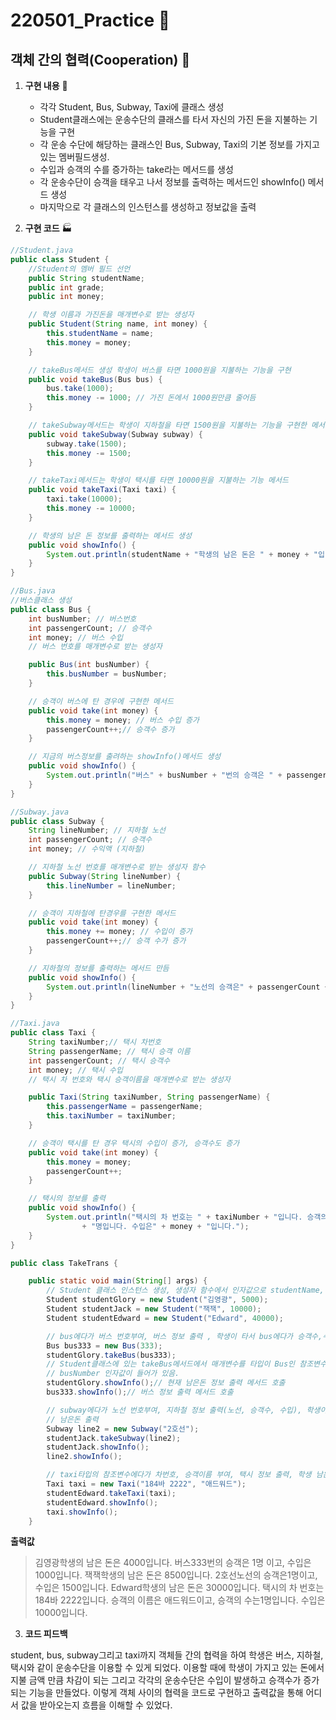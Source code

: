 ﻿#  220501_Practice :pencil:

## 객체 간의 협력(Cooperation) :open_hands:

1. **구현 내용** :statue_of_liberty:
	- 각각 Student, Bus, Subway, Taxi에 클래스 생성
	-  Student클래스에는 운송수단의 클래스를 타서 자신의 가진 돈을 지불하는 기능을 구현
	- 각 운송 수단에 해당하는 클래스인 Bus, Subway, Taxi의 기본 정보를 가지고 있는 멤버필드생성.
	- 수입과 승객의 수를 증가하는 take라는 메서드를 생성
	- 각 운송수단이 승객을 태우고 나서 정보를 출력하는 메서드인   showInfo() 메서드 생성
	- 마지막으로 각 클래스의 인스턴스를 생성하고 정보값을 출력

2. **구현 코드** :factory:
```java
//Student.java
public class Student {
	//Student의 멤버 필드 선언
	public String studentName;
	public int grade;
	public int money;

	// 학생 이름과 가진돈을 매개변수로 받는 생성자
	public Student(String name, int money) {
		this.studentName = name;
		this.money = money;
	}

	// takeBus메서드 생성 학생이 버스를 타면 1000원을 지불하는 기능을 구현
	public void takeBus(Bus bus) {
		bus.take(1000);
		this.money -= 1000; // 가진 돈에서 1000원만큼 줄어듬
	}

	// takeSubway메서드는 학생이 지하철을 타면 1500원을 지불하는 기능을 구현한 메서드
	public void takeSubway(Subway subway) {
		subway.take(1500);
		this.money -= 1500;
	}

	// takeTaxi메서드는 학생이 택시를 타면 10000원을 지불하는 기능 메서드
	public void takeTaxi(Taxi taxi) {
		taxi.take(10000);
		this.money -= 10000;
	}

	// 학생의 남은 돈 정보를 출력하는 메서드 생성
	public void showInfo() {
		System.out.println(studentName + "학생의 남은 돈은 " + money + "입니다.");
	}
}
```
```java
//Bus.java
//버스클래스 생성
public class Bus {
	int busNumber; // 버스번호
	int passengerCount; // 승객수
	int money; // 버스 수입
	// 버스 번호를 매개변수로 받는 생성자

	public Bus(int busNumber) {
		this.busNumber = busNumber;
	}

	// 승객이 버스에 탄 경우에 구현한 메서드
	public void take(int money) {
		this.money = money; // 버스 수입 증가
		passengerCount++;// 승객수 증가
	}

	// 지금의 버스정보를 출려하는 showInfo()메서드 생성
	public void showInfo() {
		System.out.println("버스" + busNumber + "번의 승객은 " + passengerCount + "명 이고, 수입은 " + money + "입니다.");
	}
}
```
```java
//Subway.java
public class Subway {
	String lineNumber; // 지하철 노선
	int passengerCount; // 승객수
	int money; // 수익액 (지하철)

	// 지하철 노선 번호를 매개변수로 받는 생성자 함수
	public Subway(String lineNumber) {
		this.lineNumber = lineNumber;
	}

	// 승객이 지하철에 탄경우를 구현한 메서드
	public void take(int money) {
		this.money += money; // 수입이 증가
		passengerCount++;// 승객 수가 증가
	}

	// 지하철의 정보를 출력하는 메서드 만듬
	public void showInfo() {
		System.out.println(lineNumber + "노선의 승객은" + passengerCount + "명이고, 수입은 " + money + "입니다.");
	}
}
```
```java
//Taxi.java
public class Taxi {
	String taxiNumber;// 택시 차번호
	String passengerName; // 택시 승객 이름
	int passengerCount; // 택시 승객수
	int money; // 택시 수입
	// 택시 차 번호와 택시 승객이름을 매개변수로 받는 생성자

	public Taxi(String taxiNumber, String passengerName) {
		this.passengerName = passengerName;
		this.taxiNumber = taxiNumber;
	}

	// 승객이 택시를 탄 경우 택시의 수입이 증가, 승객수도 증가
	public void take(int money) {
		this.money = money;
		passengerCount++;
	}

	// 택시의 정보를 출력
	public void showInfo() {
		System.out.println("택시의 차 번호는 " + taxiNumber + "입니다. 승객의 이름은 " + passengerName + "이고, 승객의 수는" + passengerCount
				+ "명입니다. 수입은" + money + "입니다.");
	}
}
```
```java
public class TakeTrans {

	public static void main(String[] args) {
		// Student 클래스 인스턴스 생성, 생성자 함수에서 인자값으로 studentName, money 값설정
		Student studentGlory = new Student("김영광", 5000);
		Student studentJack = new Student("잭잭", 10000);
		Student studentEdward = new Student("Edward", 40000);

		// bus에다가 버스 번호부여, 버스 정보 출력 , 학생이 타서 bus에다가 승객수,수입 카운팅되고 학생의 남은돈 출력
		Bus bus333 = new Bus(333);
		studentGlory.takeBus(bus333);
		// Student클래스에 있는 takeBus메서드에서 매개변수를 타입이 Bus인 참조변수 넣음. 그 참조변수의 인스턴스에는 333이라는
		// busNumber 인자값이 들어가 있음.
		studentGlory.showInfo();// 현재 남은돈 정보 출력 메서드 호출
		bus333.showInfo();// 버스 정보 출력 메서드 호출

		// subway에다가 노선 번호부여, 지하철 정보 출력(노선, 승객수, 수입), 학생이 타서 subway에다가 승객수,수입 카운팅되고 학생의
		// 남은돈 출력
		Subway line2 = new Subway("2호선");
		studentJack.takeSubway(line2);
		studentJack.showInfo();
		line2.showInfo();

		// taxi타입의 참조변수에다가 차번호, 승객이름 부여, 택시 정보 출력, 학생 남은돈 출력
		Taxi taxi = new Taxi("184바 2222", "애드워드");
		studentEdward.takeTaxi(taxi);
		studentEdward.showInfo();
		taxi.showInfo();
	}
```
**출력값**
>김영광학생의 남은 돈은 4000입니다.
버스333번의 승객은 1명 이고, 수입은 1000입니다.
잭잭학생의 남은 돈은 8500입니다.
2호선노선의 승객은1명이고, 수입은 1500입니다.
Edward학생의 남은 돈은 30000입니다.
택시의 차 번호는 184바 2222입니다. 승객의 이름은 애드워드이고, 승객의 수는1명입니다. 수입은10000입니다.


3. **코드 피드백**   

student, bus, subway그리고 taxi까지 객체들 간의 협력을 하여 학생은 버스, 지하철,택시와 같이 운송수단을 이용할 수 있게 되었다.
이용할 때에 학생이 가지고 있는 돈에서 지불 금액 만큼 차감이 되는 그리고 각각의 운송수단은 수입이 발생하고 승객수가 증가되는 기능을 만들었다.
이렇게 객체 사이의 협력을 코드로 구현하고 출력값을 통해 어디서 값을 받아오는지 흐름을 이해할 수 있었다.

